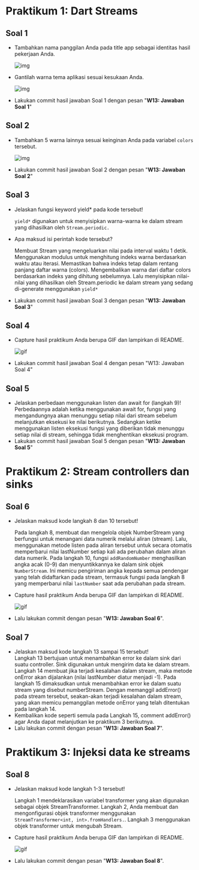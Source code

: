 # Praktikum 1: Dart Streams

## Soal 1
<ul>
<li>Tambahkan nama panggilan Anda pada title app sebagai identitas hasil pekerjaan Anda.

![img](docs/images/soal1_1.png)
</li>
<li>Gantilah warna tema aplikasi sesuai kesukaan Anda.

![img](docs/images/soal1_2.png)
</li>
<li>Lakukan commit hasil jawaban Soal 1 dengan pesan "<b>W13: Jawaban Soal 1</b>"</li>
</ul>

## Soal 2
<ul>
<li>

Tambahkan 5 warna lainnya sesuai keinginan Anda pada variabel `colors` tersebut.

![img](docs/images/soal2.png)
</li>
<li>
Lakukan commit hasil jawaban Soal 2 dengan pesan "<b>W13: Jawaban Soal 2</b>"
</li>
</ul>

## Soal 3
<ul>
<li>
Jelaskan fungsi keyword yield* pada kode tersebut!</br>

`yield*` digunakan untuk menyisipkan warna-warna ke dalam stream yang dihasilkan oleh `Stream.periodic.`
</li>
<li>Apa maksud isi perintah kode tersebut?</br>

Membuat Stream yang mengeluarkan nilai pada interval waktu 1 detik. Menggunakan modulus untuk menghitung indeks warna berdasarkan waktu atau iterasi. Memastikan bahwa indeks tetap dalam rentang panjang daftar warna (colors). Mengembalikan warna dari daftar colors berdasarkan indeks yang dihitung sebelumnya. Lalu menyisipkan nilai-nilai yang dihasilkan oleh Stream.periodic ke dalam stream yang sedang di-generate menggunakan `yield*`
</li>
<li>Lakukan commit hasil jawaban Soal 3 dengan pesan "<b>W13: Jawaban Soal 3</b>"</li>

</ul>

## Soal 4
<ul>
<li>Capture hasil praktikum Anda berupa GIF dan lampirkan di README.</br>

![gif](docs/gif/soal4.gif)
</li>
<li>Lakukan commit hasil jawaban Soal 4 dengan pesan "W13: Jawaban Soal 4"</li>
</ul>

## Soal 5
<ul>
<li>Jelaskan perbedaan menggunakan listen dan await for (langkah 9)!</br>
Perbedaannya adalah ketika menggunakan await for, fungsi yang mengandungnya akan menunggu setiap nilai dari stream sebelum melanjutkan eksekusi ke nilai berikutnya. Sedangkan ketike menggunakan listen eksekusi fungsi yang diberikan tidak menunggu setiap nilai di stream, sehingga tidak menghentikan eksekusi program.
</li>
<li>Lakukan commit hasil jawaban Soal 5 dengan pesan "<b>W13: Jawaban Soal 5</b>"</li>
</ul>

# Praktikum 2: Stream controllers dan sinks

## Soal 6
<ul>
<li>Jelaskan maksud kode langkah 8 dan 10 tersebut!</br>

Pada langkah 8, membuat dan mengelola objek NumberStream yang berfungsi untuk menangani data numerik melalui aliran (stream). Lalu, menggunakan metode listen pada aliran tersebut untuk secara otomatis memperbarui nilai lastNumber setiap kali ada perubahan dalam aliran data numerik. Pada langkah 10, fungsi `addRandomNumber` menghasilkan angka acak (0-9) dan menyuntikkannya ke dalam sink objek `NumberStream`. Ini memicu pengiriman angka kepada semua pendengar yang telah didaftarkan pada stream, termasuk fungsi pada langkah 8 yang memperbarui nilai `lastNumber` saat ada perubahan pada stream.
</li>
<li>
Capture hasil praktikum Anda berupa GIF dan lampirkan di README.</br>

![gif](docs/gif/soal6.gif)
</li>
<li>Lalu lakukan commit dengan pesan "<b>W13: Jawaban Soal 6</b>".
</ul>

## Soal 7
<ul><li>
Jelaskan maksud kode langkah 13 sampai 15 tersebut!</br>
Langkah 13 bertujuan untuk menambahkan error ke dalam sink dari suatu controller. Sink digunakan untuk mengirim data ke dalam stream. Langkah 14 membuat jika terjadi kesalahan dalam stream, maka metode onError akan dijalankan (nilai lastNumber diatur menjadi -1). Pada langkah 15 dimaksudkan untuk menambahkan error ke dalam suatu stream yang disebut numberStream. Dengan memanggil addError() pada stream tersebut, seakan-akan terjadi kesalahan dalam stream, yang akan memicu pemanggilan metode onError yang telah ditentukan pada langkah 14.
</li>
<li>Kembalikan kode seperti semula pada Langkah 15, comment addError() agar Anda dapat melanjutkan ke praktikum 3 berikutnya.</li>
<li>Lalu lakukan commit dengan pesan "<b>W13: Jawaban Soal 7</b>".</li>
</ul>

# Praktikum 3: Injeksi data ke streams
## Soal 8
<ul>
<li>Jelaskan maksud kode langkah 1-3 tersebut!
</br>

Langkah 1 mendeklarasikan variabel transformer yang akan digunakan sebagai objek StreamTransformer. Langkah 2, Anda membuat dan mengonfigurasi objek transformer menggunakan `StreamTransformer<int, int>.fromHandlers.`. Langkah 3 menggunakan objek transformer untuk mengubah Stream. 
</li>
<li>Capture hasil praktikum Anda berupa GIF dan lampirkan di README.</br>

![gif](docs/gif/soal8.gif)
</li>
<li>Lalu lakukan commit dengan pesan "<b>W13: Jawaban Soal 8</b>".</li>
</ul>